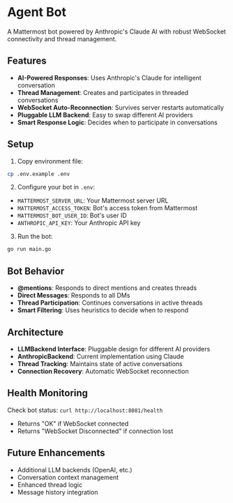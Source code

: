 # Agent Bot

A Mattermost bot powered by Anthropic's Claude AI with robust WebSocket connectivity and thread management.

## Features

- **AI-Powered Responses**: Uses Anthropic's Claude for intelligent conversation
- **Thread Management**: Creates and participates in threaded conversations
- **WebSocket Auto-Reconnection**: Survives server restarts automatically
- **Pluggable LLM Backend**: Easy to swap different AI providers
- **Smart Response Logic**: Decides when to participate in conversations

## Setup

1. Copy environment file:
```bash
cp .env.example .env
```

2. Configure your bot in `.env`:
- `MATTERMOST_SERVER_URL`: Your Mattermost server URL
- `MATTERMOST_ACCESS_TOKEN`: Bot's access token from Mattermost
- `MATTERMOST_BOT_USER_ID`: Bot's user ID
- `ANTHROPIC_API_KEY`: Your Anthropic API key

3. Run the bot:
```bash
go run main.go
```

## Bot Behavior

- **@mentions**: Responds to direct mentions and creates threads
- **Direct Messages**: Responds to all DMs
- **Thread Participation**: Continues conversations in active threads
- **Smart Filtering**: Uses heuristics to decide when to respond

## Architecture

- **LLMBackend Interface**: Pluggable design for different AI providers
- **AnthropicBackend**: Current implementation using Claude
- **Thread Tracking**: Maintains state of active conversations
- **Connection Recovery**: Automatic WebSocket reconnection

## Health Monitoring

Check bot status: `curl http://localhost:8081/health`
- Returns "OK" if WebSocket connected
- Returns "WebSocket Disconnected" if connection lost

## Future Enhancements

- Additional LLM backends (OpenAI, etc.)
- Conversation context management
- Enhanced thread logic
- Message history integration